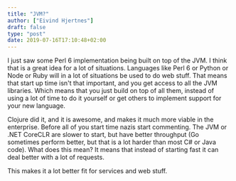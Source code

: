 ```yaml
---
title: "JVM?"
author: ["Eivind Hjertnes"]
draft: false
type: "post"
date: 2019-07-16T17:10:48+02:00
---
```


I just saw some Perl 6 implementation being built on top of the JVM. I
think that is a great idea for a lot of situations. Languages like Perl
6 or Python or Node or Ruby will in a lot of situations be used to do
web stuff. That means that start up time isn't that important, and you
get access to all the JVM libraries. Which means that you just build on
top of all them, instead of using a lot of time to do it yourself or get
others to implement support for your new language.

Clojure did it, and it is awesome, and makes it much more viable in the
enterprise. Before all of you start time nazis start commenting. The JVM
or .NET CoreCLR are slower to start, but have better throughput (Go
sometimes perform better, but that is a lot harder than most C# or Java
code). What does this mean? It means that instead of starting fast it
can deal better with a lot of requests.

This makes it a lot better fit for services and web stuff.
